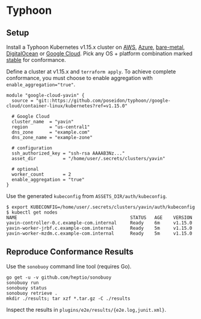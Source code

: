 # Typhoon

## Setup

Install a Typhoon Kubernetes v1.15.x cluster on [AWS](https://typhoon.psdn.io/cl/aws/), [Azure](https://typhoon.psdn.io/cl/azure/), [bare-metal](https://typhoon.psdn.io/cl/bare-metal/), [DigitalOcean](https://typhoon.psdn.io/cl/digitalocean/) or [Google Cloud](https://typhoon.psdn.io/cl/google-cloud/). Pick any OS + platform combination marked [stable](https://github.com/poseidon/typhoon#modules) for conformance.

Define a cluster at v1.15.x and `terraform apply`. To achieve complete conformance, you must choose to enable aggregation with `enable_aggregation="true"`.

```
module "google-cloud-yavin" {
  source = "git::https://github.com/poseidon/typhoon//google-cloud/container-linux/kubernetes?ref=v1.15.0"

  # Google Cloud
  cluster_name  = "yavin"
  region        = "us-central1"
  dns_zone      = "example.com"
  dns_zone_name = "example-zone"

  # configuration
  ssh_authorized_key = "ssh-rsa AAAAB3Nz..."
  asset_dir          = "/home/user/.secrets/clusters/yavin"

  # optional
  worker_count       = 2
  enable_aggregation = "true"
}
```

Use the generated `kubeconfig` from `ASSETS_DIR/auth/kubeconfig`.

```
$ export KUBECONFIG=/home/user/.secrets/clusters/yavin/auth/kubeconfig
$ kubectl get nodes
NAME                                          STATUS   AGE    VERSION
yavin-controller-0.c.example-com.internal     Ready    6m     v1.15.0
yavin-worker-jrbf.c.example-com.internal      Ready    5m     v1.15.0
yavin-worker-mzdm.c.example-com.internal      Ready    5m     v1.15.0
```

## Reproduce Conformance Results

Use the `sonobuoy` command line tool (requires Go).

```
go get -u -v github.com/heptio/sonobuoy
sonobuoy run
sonobuoy status
sonobuoy retrieve .
mkdir ./results; tar xzf *.tar.gz -C ./results
```

Inspect the results in `plugins/e2e/results/{e2e.log,junit.xml}`.
